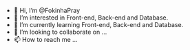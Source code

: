 - 👋 Hi, I’m @FokinhaPray
- 👀 I’m interested in Front-end, Back-end and Database.
- 🌱 I’m currently learning Front-end, Back-end and Database.
- 💞️ I’m looking to collaborate on ...
- 📫 How to reach me ...

<!---
FokinhaPray/FokinhaPray is a ✨ special ✨ repository because its `README.md` (this file) appears on your GitHub profile.
You can click the Preview link to take a look at your changes.
--->
